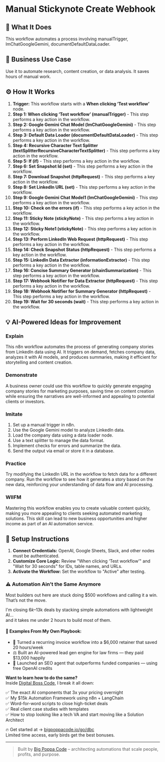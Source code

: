# Manual Stickynote Create Webhook

## 🚀 What It Does
This workflow automates a process involving manualTrigger, lmChatGoogleGemini, documentDefaultDataLoader.

## 💼 Business Use Case
Use it to automate research, content creation, or data analysis. It saves hours of manual work.

## ⚙️ How It Works
1.  **Trigger:** This workflow starts with a **When clicking ‘Test workflow’** node.
2. **Step 1: When clicking ‘Test workflow’ (manualTrigger)** - This step performs a key action in the workflow.
3. **Step 2: Google Gemini Chat Model (lmChatGoogleGemini)** - This step performs a key action in the workflow.
4. **Step 3: Default Data Loader (documentDefaultDataLoader)** - This step performs a key action in the workflow.
5. **Step 4: Recursive Character Text Splitter (textSplitterRecursiveCharacterTextSplitter)** - This step performs a key action in the workflow.
6. **Step 5: If (if)** - This step performs a key action in the workflow.
7. **Step 6: Set Snapshot Id (set)** - This step performs a key action in the workflow.
8. **Step 7: Download Snapshot (httpRequest)** - This step performs a key action in the workflow.
9. **Step 8: Set LinkedIn URL (set)** - This step performs a key action in the workflow.
10. **Step 9: Google Gemini Chat Model1 (lmChatGoogleGemini)** - This step performs a key action in the workflow.
11. **Step 10: Check on the errors (if)** - This step performs a key action in the workflow.
12. **Step 11: Sticky Note (stickyNote)** - This step performs a key action in the workflow.
13. **Step 12: Sticky Note1 (stickyNote)** - This step performs a key action in the workflow.
14. **Step 13: Perform LinkedIn Web Request (httpRequest)** - This step performs a key action in the workflow.
15. **Step 14: Check Snapshot Status (httpRequest)** - This step performs a key action in the workflow.
16. **Step 15: LinkedIn Data Extractor (informationExtractor)** - This step performs a key action in the workflow.
17. **Step 16: Concise Summary Generator (chainSummarization)** - This step performs a key action in the workflow.
18. **Step 17: Webhook Notifier for Data Extractor (httpRequest)** - This step performs a key action in the workflow.
19. **Step 18: Webhook Notifier for Summary Generator (httpRequest)** - This step performs a key action in the workflow.
20. **Step 19: Wait for 30 seconds (wait)** - This step performs a key action in the workflow.

## 💡 AI-Powered Ideas for Improvement
### Explain
This n8n workflow automates the process of generating company stories from LinkedIn data using AI. It triggers on demand, fetches company data, analyzes it with AI models, and produces summaries, making it efficient for storytelling and content creation.

### Demonstrate
A business owner could use this workflow to quickly generate engaging company stories for marketing purposes, saving time on content creation while ensuring the narratives are well-informed and appealing to potential clients or investors.

### Imitate
1. Set up a manual trigger in n8n.
2. Use the Google Gemini model to analyze LinkedIn data.
3. Load the company data using a data loader node.
4. Use a text splitter to manage the data format.
5. Implement checks for errors and summarize the data.
6. Send the output via email or store it in a database.

### Practice
Try modifying the LinkedIn URL in the workflow to fetch data for a different company. Run the workflow to see how it generates a story based on the new data, reinforcing your understanding of data flow and AI processing.

### WIIFM
Mastering this workflow enables you to create valuable content quickly, making you more appealing to clients seeking automated marketing solutions. This skill can lead to new business opportunities and higher income as part of an AI automation service.

## 🔧 Setup Instructions
1. **Connect Credentials:** OpenAI, Google Sheets, Slack, and other nodes must be authenticated.
2. **Customize Core Logic:** Review "When clicking ‘Test workflow’" and "Wait for 30 seconds" for IDs, table names, and URLs.
3. **Activate the Workflow:** Set the workflow to "Active" after testing.

### ⚠️ Automation Ain’t the Same Anymore

Most builders out here are stuck doing $500 workflows and calling it a win.  
That’s not the move.  

I'm closing $6k–$13k deals by stacking simple automations with lightweight AI...  
and it takes me under 2 hours to build most of them.

#### 🧠 Examples From My Own Playbook:
- 🔁 Turned a recurring invoice workflow into a $6,000 retainer that saved 20 hours/week  
- ⚖️ Built an AI-powered lead gen engine for law firms — they paid $13,000 happily  
- 🚀 Launched an SEO agent that outperforms funded companies — using free OpenAI credits  

**Want to learn how to do the same?**  
Inside [Digital Boss Code](https://bigpoppacode.io/go/dbc), I break it all down:

✅ The exact AI components that 3x your pricing overnight  
✅ My $15k Automation Framework using n8n + LangChain  
✅ Word-for-word scripts to close high-ticket deals  
✅ Real client case studies with templates  
✅ How to stop looking like a tech VA and start moving like a Solution Architect  

🔥 Get started at → [bigpoppacode.io/go/dbc](https://bigpoppacode.io/go/dbc)  
Limited time access, early birds get the best bonuses.

---
> Built by [Big Poppa Code](https://bigpoppacode.io) – architecting automations that scale people, profits, and purpose.
